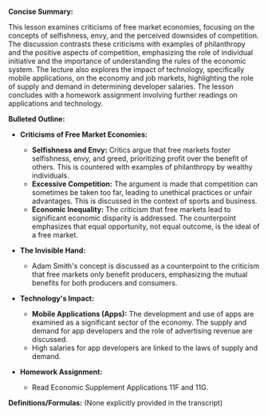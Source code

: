 **Concise Summary:**

This lesson examines criticisms of free market economies, focusing on the concepts of selfishness, envy, and the perceived downsides of competition. The discussion contrasts these criticisms with examples of philanthropy and the positive aspects of competition, emphasizing the role of individual initiative and the importance of understanding the rules of the economic system. The lecture also explores the impact of technology, specifically mobile applications, on the economy and job markets, highlighting the role of supply and demand in determining developer salaries. The lesson concludes with a homework assignment involving further readings on applications and technology.

**Bulleted Outline:**

* **Criticisms of Free Market Economies:**
    * **Selfishness and Envy:** Critics argue that free markets foster selfishness, envy, and greed, prioritizing profit over the benefit of others. This is countered with examples of philanthropy by wealthy individuals.
    * **Excessive Competition:**  The argument is made that competition can sometimes be taken too far, leading to unethical practices or unfair advantages. This is discussed in the context of sports and business.
    * **Economic Inequality:** The criticism that free markets lead to significant economic disparity is addressed.  The counterpoint emphasizes that equal opportunity, not equal outcome, is the ideal of a free market.

* **The Invisible Hand:**
    * Adam Smith's concept is discussed as a counterpoint to the criticism that free markets only benefit producers, emphasizing the mutual benefits for both producers and consumers.

* **Technology's Impact:**
    * **Mobile Applications (Apps):** The development and use of apps are examined as a significant sector of the economy.  The supply and demand for app developers and the role of advertising revenue are discussed.
    *  High salaries for app developers are linked to the laws of supply and demand.



* **Homework Assignment:**
    * Read Economic Supplement Applications 11F and 11G.


**Definitions/Formulas:** (None explicitly provided in the transcript)

